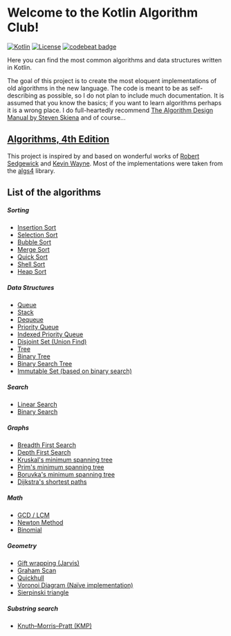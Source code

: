 # Welcome to the Kotlin Algorithm Club!

[![Kotlin](https://img.shields.io/badge/kotlin-1.2.41-blue.svg)](http://kotlinlang.org)
[![License](https://img.shields.io/github/license/bmaslakov/kotlin-algorithm-club.svg)](LICENSE)
[![codebeat badge](https://codebeat.co/badges/9a90c6ce-eb29-4cd3-9e92-ed64181784dc)](https://codebeat.co/projects/github-com-bmaslakov-kotlin-algorithm-club-master)

Here you can find the most common algorithms and data structures written in Kotlin.

The goal of this project is to create the most eloquent implementations of old algorithms in the new language. The code is meant to be as self-describing as possible, so I do not plan to include much documentation. It is assumed that you know the basics; if you want to learn algorithms perhaps it is a wrong place. I do full-heartedly recommend [The Algorithm Design Manual by Steven Skiena](https://www.amazon.com/Algorithm-Design-Manual-Steven-Skiena/dp/1848000693) and of course...
 
## [Algorithms, 4th Edition](http://algs4.cs.princeton.edu/home/)

This project is inspired by and based on wonderful works of [Robert Sedgewick](http://www.cs.princeton.edu/~rs/) and [Kevin Wayne](http://www.cs.princeton.edu/~wayne/contact/). Most of the implementations were taken from the [algs4](https://github.com/kevin-wayne/algs4) library.

## List of the algorithms

##### Sorting

- [Insertion Sort](src/main/io/uuddlrlrba/ktalgs/sorts/InsertionSort.kt)
- [Selection Sort](src/main/io/uuddlrlrba/ktalgs/sorts/SelectionSort.kt)
- [Bubble Sort](src/main/io/uuddlrlrba/ktalgs/sorts/BubbleSort.kt)
- [Merge Sort](src/main/io/uuddlrlrba/ktalgs/sorts/MergeSort.kt)
- [Quick Sort](src/main/io/uuddlrlrba/ktalgs/sorts/QuickSort.kt)
- [Shell Sort](src/main/io/uuddlrlrba/ktalgs/sorts/ShellSort.kt)
- [Heap Sort](src/main/io/uuddlrlrba/ktalgs/sorts/HeapSort.kt)

##### Data Structures

- [Queue](src/main/io/uuddlrlrba/ktalgs/datastructures/Queue.kt)
- [Stack](src/main/io/uuddlrlrba/ktalgs/datastructures/Stack.kt)
- [Dequeue](src/main/io/uuddlrlrba/ktalgs/datastructures/Dequeue.kt)
- [Priority Queue](src/main/io/uuddlrlrba/ktalgs/datastructures/PriorityQueue.kt)
- [Indexed Priority Queue](src/main/io/uuddlrlrba/ktalgs/datastructures/IndexedPriorityQueue.kt)
- [Disjoint Set (Union Find)](src/main/io/uuddlrlrba/ktalgs/datastructures/DisjointSet.kt)
- [Tree](src/main/io/uuddlrlrba/ktalgs/datastructures/tree/Tree.kt)
- [Binary Tree](src/main/io/uuddlrlrba/ktalgs/datastructures/tree/BinaryTree.kt)
- [Binary Search Tree](src/main/io/uuddlrlrba/ktalgs/datastructures/tree/BinarySearchTree.kt)
- [Immutable Set (based on binary search)](src/main/io/uuddlrlrba/ktalgs/datastructures/tree/ImmutableSet.kt)

##### Search

- [Linear Search](src/main/io/uuddlrlrba/ktalgs/search/LinearSearch.kt)
- [Binary Search](src/main/io/uuddlrlrba/ktalgs/search/BinarySearch.kt)

##### Graphs

- [Breadth First Search](src/main/io/uuddlrlrba/ktalgs/graphs/BFS.kt)
- [Depth First Search](src/main/io/uuddlrlrba/ktalgs/graphs/DFS.kt)
- [Kruskal's minimum spanning tree](src/main/io/uuddlrlrba/ktalgs/graphs/undirected/weighted/KruskalMST.kt)
- [Prim's minimum spanning tree](src/main/io/uuddlrlrba/ktalgs/graphs/undirected/weighted/PrimMST.kt)
- [Boruvka's minimum spanning tree](src/main/io/uuddlrlrba/ktalgs/graphs/undirected/weighted/BoruvkaMST.kt)
- [Dijkstra's shortest paths](src/main/io/uuddlrlrba/ktalgs/graphs/directed/weighted/Dijkstra.kt)

##### Math

- [GCD / LCM](src/main/io/uuddlrlrba/ktalgs/math/Gcd.kt)
- [Newton Method](src/main/io/uuddlrlrba/ktalgs/math/NewtonMethod.kt)
- [Binomial](src/main/io/uuddlrlrba/ktalgs/math/Binomial.kt)

##### Geometry

- [Gift wrapping (Jarvis)](src/main/io/uuddlrlrba/ktalgs/geometry/convexhull/GiftWrapping.kt)
- [Graham Scan](src/main/io/uuddlrlrba/ktalgs/geometry/convexhull/GrahamScan.kt)
- [Quickhull](src/main/io/uuddlrlrba/ktalgs/geometry/convexhull/Quickhull.kt)
- [Voronoi Diagram (Naïve implementation)](src/main/io/uuddlrlrba/ktalgs/geometry/Voronoi.kt)
- [Sierpinski triangle](src/main/io/uuddlrlrba/ktalgs/geometry/SierpinskiTriangle.kt)

##### Substring search

- [Knuth–Morris–Pratt (KMP)](src/main/io/uuddlrlrba/ktalgs/substring/KMP.kt)
